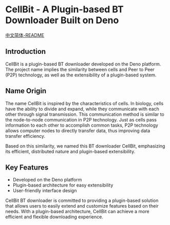 # CellBit - A Plugin-based BT Downloader Built on Deno

[中文简体-README](./README.zh-cn.md)

## Introduction

CellBit is a plugin-based BT downloader developed on the Deno platform. The project name implies the similarity between cells and Peer to Peer (P2P) technology, as well as the extensibility of a plugin-based system.

## Name Origin

The name CellBit is inspired by the characteristics of cells. In biology, cells have the ability to divide and expand, while they communicate with each other through signal transmission. This communication method is similar to the node-to-node communication in P2P technology. Just as cells pass information to each other to accomplish common tasks, P2P technology allows computer nodes to directly transfer data, thus improving data transfer efficiency.

Based on this similarity, we named this BT downloader CellBit, emphasizing its efficient, distributed nature and plugin-based extensibility.

## Key Features

- Developed on the Deno platform
- Plugin-based architecture for easy extensibility
- User-friendly interface design

CellBit BT downloader is committed to providing a plugin-based solution that allows users to easily extend and customize features based on their needs. With a plugin-based architecture, CellBit can achieve a more efficient and flexible downloading experience.
